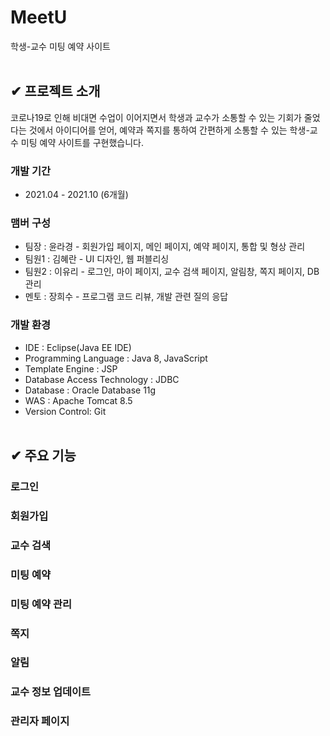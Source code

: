 # MeetU
학생-교수 미팅 예약 사이트
</br></br>

## ✔ 프로젝트 소개
코로나19로 인해 비대면 수업이 이어지면서 학생과 교수가 소통할 수 있는 기회가 줄었다는 것에서 아이디어를 얻어, 예약과 쪽지를 통하여 간편하게 소통할 수 있는 학생-교수 미팅 예약 사이트를 구현했습니다.

### 개발 기간
- 2021.04 - 2021.10 (6개월)

### 맴버 구성
- 팀장 : 윤라경 - 회원가입 페이지, 메인 페이지, 예약 페이지, 통합 및 형상 관리
- 팀원1 : 김혜란 - UI 디자인, 웹 퍼블리싱
- 팀원2 : 이유리 - 로그인, 마이 페이지, 교수 검색 페이지, 알림창, 쪽지 페이지, DB 관리
- 멘토 : 장희수 - 프로그램 코드 리뷰, 개발 관련 질의 응답

### 개발 환경
- IDE : Eclipse(Java EE IDE)
- Programming Language : Java 8, JavaScript
- Template Engine : JSP
- Database Access Technology : JDBC
- Database : Oracle Database 11g
- WAS : Apache Tomcat 8.5
- Version Control: Git
</br></br>

## ✔ 주요 기능
### 로그인
### 회원가입
### 교수 검색
### 미팅 예약
### 미팅 예약 관리
### 쪽지
### 알림
### 교수 정보 업데이트
### 관리자 페이지
